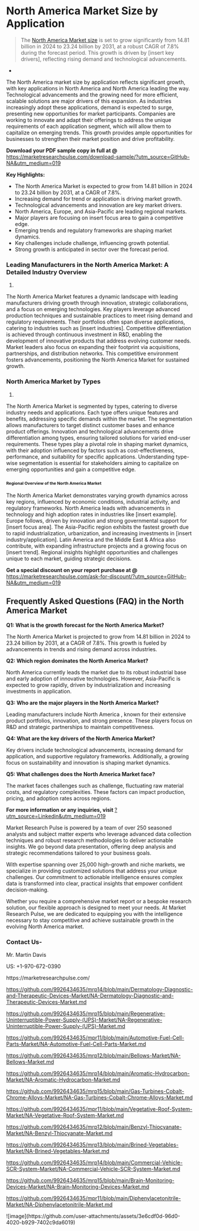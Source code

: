 <h1>North America  Market&nbsp;Size by Application</h1><blockquote><p>The <a href="https://marketresearchpulse.com/download-sample/?utm_source=GitHub-NA&amp;utm_medium=019">North America  Market size</a> is set to grow significantly from 14.81 billion in 2024 to 23.24 billion by 2031, at a robust CAGR of 7.8% during the forecast period. This growth is driven by [insert key drivers], reflecting rising demand and technological advancements.</p></blockquote><ul><li></li></ul><p>The North America  market size by application reflects significant growth, with key applications in North America  and North America  leading the way. Technological advancements and the growing need for more efficient, scalable solutions are major drivers of this expansion. As industries increasingly adopt these applications, demand is expected to surge, presenting new opportunities for market participants. Companies are working to innovate and adapt their offerings to address the unique requirements of each application segment, which will allow them to capitalize on emerging trends. This growth provides ample opportunities for businesses to strengthen their market position and drive profitability.</p><p><strong>Download your PDF sample copy in full at @ </strong><a href="https://marketresearchpulse.com/download-sample/?utm_source=GitHub-NA&amp;utm_medium=019">https://marketresearchpulse.com/download-sample/?utm_source=GitHub-NA&amp;utm_medium=019</a></p><p><strong>Key Highlights: </strong></p><ul><li>The North America  Market is expected to grow from 14.81 billion in 2024 to 23.24 billion by 2031, at a CAGR of 7.8%.</li><li>Increasing demand for trend or application is driving market growth.</li><li>Technological advancements and innovation are key market drivers.</li><li>North America, Europe, and Asia-Pacific are leading regional markets.</li><li>Major players are focusing on insert focus area to gain a competitive edge.</li><li>Emerging trends and regulatory frameworks are shaping market dynamics.</li><li>Key challenges include challenge, influencing growth potential.</li><li>Strong growth is anticipated in sector over the forecast period.</li></ul><h3>Leading Manufacturers in the North America  Market: A Detailed Industry Overview</h3><ol><li></li></ol><div class="flex max-w-full flex-col flex-grow"><div class="min-h-8 text-message flex w-full flex-col items-end gap-2 whitespace-normal break-words [.text-message+&amp;]:mt-5" dir="auto" data-message-author-role="assistant" data-message-id="fd8432e4-4910-450d-b182-61b7bfb0a01f" data-message-model-slug="gpt-4o"><div class="flex w-full flex-col gap-1 empty:hidden first:pt-[3px]"><div class="markdown prose w-full break-words dark:prose-invert light"><p>The North America  Market features a dynamic landscape with leading manufacturers driving growth through innovation, strategic collaborations, and a focus on emerging technologies. Key players leverage advanced production techniques and sustainable practices to meet rising demand and regulatory requirements. Their portfolios often span diverse applications, catering to industries such as [insert industries]. Competitive differentiation is achieved through continuous investment in R&amp;D, enabling the development of innovative products that address evolving customer needs. Market leaders also focus on expanding their footprint via acquisitions, partnerships, and distribution networks. This competitive environment fosters advancements, positioning the North America  Market for sustained growth.</p></div></div></div></div><h3>North America  Market by Types</h3><ol><li></li></ol><div class="flex max-w-full flex-col flex-grow"><div class="min-h-8 text-message flex w-full flex-col items-end gap-2 whitespace-normal break-words [.text-message+&amp;]:mt-5" dir="auto" data-message-author-role="assistant" data-message-id="084470be-0bb7-4664-bddf-5156b4f41249" data-message-model-slug="gpt-4o-mini"><div class="flex w-full flex-col gap-1 empty:hidden first:pt-[3px]"><div class="markdown prose w-full break-words dark:prose-invert light"><p>The North America  Market is segmented by types, catering to diverse industry needs and applications. Each type offers unique features and benefits, addressing specific demands within the market. The segmentation allows manufacturers to target distinct customer bases and enhance product offerings. Innovation and technological advancements drive differentiation among types, ensuring tailored solutions for varied end-user requirements. These types play a pivotal role in shaping market dynamics, with their adoption influenced by factors such as cost-effectiveness, performance, and suitability for specific applications. Understanding type-wise segmentation is essential for stakeholders aiming to capitalize on emerging opportunities and gain a competitive edge.</p></div></div></div></div><h3><span style="font-size: 11px;">Regional Overview of the North America  Market</span></h3><div class="flex max-w-full flex-col flex-grow"><div class="min-h-8 text-message flex w-full flex-col items-end gap-2 whitespace-normal break-words [.text-message+&amp;]:mt-5" dir="auto" data-message-author-role="assistant" data-message-id="e9038762-ce64-4e30-91c9-9bd413514231" data-message-model-slug="gpt-4o-mini"><div class="flex w-full flex-col gap-1 empty:hidden first:pt-[3px]"><div class="markdown prose w-full break-words dark:prose-invert light"><p>The North America  Market demonstrates varying growth dynamics across key regions, influenced by economic conditions, industrial activity, and regulatory frameworks. North America leads with advancements in technology and high adoption rates in industries like [insert example]. Europe follows, driven by innovation and strong governmental support for [insert focus area]. The Asia-Pacific region exhibits the fastest growth due to rapid industrialization, urbanization, and increasing investments in [insert industry/application]. Latin America and the Middle East &amp; Africa also contribute, with expanding infrastructure projects and a growing focus on [insert trend]. Regional insights highlight opportunities and challenges unique to each market, guiding strategic decisions.</p></div></div></div></div><p><strong>Get a special discount on your report purchase at @ </strong><a href="https://marketresearchpulse.com/ask-for-discount/?utm_source=GitHub-NA&amp;utm_medium=019">https://marketresearchpulse.com/ask-for-discount/?utm_source=GitHub-NA&amp;utm_medium=019</a></p><h2>Frequently Asked Questions (FAQ) in the North America  Market</h2><p><strong>Q1: What is the growth forecast for the North America  Market?</strong></p><p>The North America  Market is projected to grow from 14.81 billion in 2024 to 23.24 billion by 2031, at a CAGR of 7.8%. This growth is fueled by advancements in trends and rising demand across industries.</p><p><strong>Q2: Which region dominates the North America  Market?</strong></p><p>North America currently leads the market due to its robust industrial base and early adoption of innovative technologies. However, Asia-Pacific is expected to grow rapidly, driven by industrialization and increasing investments in application.</p><p><strong>Q3: Who are the major players in the North America  Market?</strong></p><p>Leading manufacturers include North America , known for their extensive product portfolios, innovation, and strong presence. These players focus on R&amp;D and strategic partnerships to maintain competitiveness.</p><p><strong>Q4: What are the key drivers of the North America  Market?</strong></p><p>Key drivers include technological advancements, increasing demand for application, and supportive regulatory frameworks. Additionally, a growing focus on sustainability and innovation is shaping market dynamics.</p><p><strong>Q5: What challenges does the North America  Market face?</strong></p><p>The market faces challenges such as challenge, fluctuating raw material costs, and regulatory complexities. These factors can impact production, pricing, and adoption rates across regions.</p><p><strong>For more information or any inquiries, visit&nbsp;</strong><a href="?utm_source=Linkedin&utm_medium=019">?utm_source=Linkedin&utm_medium=019</a></p><p>Market Research Pulse is powered by a team of over 250 seasoned analysts and subject matter experts who leverage advanced data collection techniques and robust research methodologies to deliver actionable insights. We go beyond data presentation, offering deep analysis and strategic recommendations tailored to your business goals.</p><p>With expertise spanning over 25,000 high-growth and niche markets, we specialize in providing customized solutions that address your unique challenges. Our commitment to actionable intelligence ensures complex data is transformed into clear, practical insights that empower confident decision-making.</p><p>Whether you require a comprehensive market report or a bespoke research solution, our flexible approach is designed to meet your needs. At Market Research Pulse, we are dedicated to equipping you with the intelligence necessary to stay competitive and achieve sustainable growth in the evolving North America  market.</p><h3><strong>Contact Us-</strong></h3><p>Mr. Martin Davis</p><p>US: +1-970-672-0390</p><p>https://marketresearchpulse.com/</p><p><a href="https://github.com/9926434635/mrp14/blob/main/Dermatology-Diagnostic-and-Therapeutic-Devices-Market/NA-Dermatology-Diagnostic-and-Therapeutic-Devices-Market.md">https://github.com/9926434635/mrp14/blob/main/Dermatology-Diagnostic-and-Therapeutic-Devices-Market/NA-Dermatology-Diagnostic-and-Therapeutic-Devices-Market.md</a></p><p><a href="https://github.com/9926434635/mrp15/blob/main/Regenerative-Uninterruptible-Power-Supply-(UPS)-Market/NA-Regenerative-Uninterruptible-Power-Supply-(UPS)-Market.md">https://github.com/9926434635/mrp15/blob/main/Regenerative-Uninterruptible-Power-Supply-(UPS)-Market/NA-Regenerative-Uninterruptible-Power-Supply-(UPS)-Market.md</a></p><p><a href="https://github.com/9926434635/mpr11/blob/main/Automotive-Fuel-Cell-Parts-Market/NA-Automotive-Fuel-Cell-Parts-Market.md">https://github.com/9926434635/mpr11/blob/main/Automotive-Fuel-Cell-Parts-Market/NA-Automotive-Fuel-Cell-Parts-Market.md</a></p><p><a href="https://github.com/9926434635/mrp12/blob/main/Bellows-Market/NA-Bellows-Market.md">https://github.com/9926434635/mrp12/blob/main/Bellows-Market/NA-Bellows-Market.md</a></p><p><a href="https://github.com/9926434635/mrp14/blob/main/Aromatic-Hydrocarbon-Market/NA-Aromatic-Hydrocarbon-Market.md">https://github.com/9926434635/mrp14/blob/main/Aromatic-Hydrocarbon-Market/NA-Aromatic-Hydrocarbon-Market.md</a></p><p><a href="https://github.com/9926434635/mrp15/blob/main/Gas-Turbines-Cobalt-Chrome-Alloys-Market/NA-Gas-Turbines-Cobalt-Chrome-Alloys-Market.md">https://github.com/9926434635/mrp15/blob/main/Gas-Turbines-Cobalt-Chrome-Alloys-Market/NA-Gas-Turbines-Cobalt-Chrome-Alloys-Market.md</a></p><p><a href="https://github.com/9926434635/mpr11/blob/main/Vegetative-Roof-System-Market/NA-Vegetative-Roof-System-Market.md">https://github.com/9926434635/mpr11/blob/main/Vegetative-Roof-System-Market/NA-Vegetative-Roof-System-Market.md</a></p><p><a href="https://github.com/9926434635/mrp12/blob/main/Benzyl-Thiocyanate-Market/NA-Benzyl-Thiocyanate-Market.md">https://github.com/9926434635/mrp12/blob/main/Benzyl-Thiocyanate-Market/NA-Benzyl-Thiocyanate-Market.md</a></p><p><a href="https://github.com/9926434635/mrp13/blob/main/Brined-Vegetables-Market/NA-Brined-Vegetables-Market.md">https://github.com/9926434635/mrp13/blob/main/Brined-Vegetables-Market/NA-Brined-Vegetables-Market.md</a></p><p><a href="https://github.com/9926434635/mrp14/blob/main/Commercial-Vehicle-SCR-System-Market/NA-Commercial-Vehicle-SCR-System-Market.md">https://github.com/9926434635/mrp14/blob/main/Commercial-Vehicle-SCR-System-Market/NA-Commercial-Vehicle-SCR-System-Market.md</a></p><p><a href="https://github.com/9926434635/mrp15/blob/main/Brain-Monitoring-Devices-Market/NA-Brain-Monitoring-Devices-Market.md">https://github.com/9926434635/mrp15/blob/main/Brain-Monitoring-Devices-Market/NA-Brain-Monitoring-Devices-Market.md</a></p><p><a href="https://github.com/9926434635/mpr11/blob/main/Diphenylacetonitrile-Market/NA-Diphenylacetonitrile-Market.md">https://github.com/9926434635/mpr11/blob/main/Diphenylacetonitrile-Market/NA-Diphenylacetonitrile-Market.md</a></p>
![image](https://github.com/user-attachments/assets/3e6cdf0d-96d0-4020-b929-7402c9da6019)
